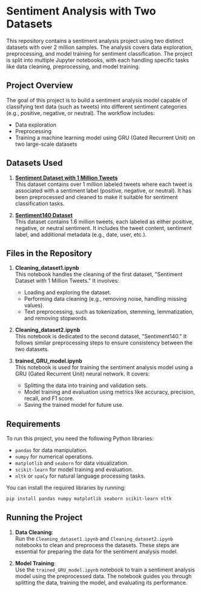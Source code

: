 # Sentiment Analysis with Two Datasets

This repository contains a sentiment analysis project using two distinct datasets with over 2 million samples. The analysis covers data exploration, preprocessing, and model training for sentiment classification. The project is split into multiple Jupyter notebooks, with each handling specific tasks like data cleaning, preprocessing, and model training.

## Project Overview

The goal of this project is to build a sentiment analysis model capable of classifying text data (such as tweets) into different sentiment categories (e.g., positive, negative, or neutral). The workflow includes:
- Data exploration
- Preprocessing
- Training a machine learning model using GRU (Gated Recurrent Unit) on two large-scale datasets

## Datasets Used

1. **[Sentiment Dataset with 1 Million Tweets](https://www.kaggle.com/datasets/tariqsays/sentiment-dataset-with-1-million-tweets)**  
   This dataset contains over 1 million labeled tweets where each tweet is associated with a sentiment label (positive, negative, or neutral). It has been preprocessed and cleaned to make it suitable for sentiment classification tasks.

2. **[Sentiment140 Dataset](https://www.kaggle.com/datasets/kazanova/sentiment140)**  
   This dataset contains 1.6 million tweets, each labeled as either positive, negative, or neutral sentiment. It includes the tweet content, sentiment label, and additional metadata (e.g., date, user, etc.).

## Files in the Repository

1. **Cleaning_dataset1.ipynb**  
   This notebook handles the cleaning of the first dataset, "Sentiment Dataset with 1 Million Tweets." It involves:
   - Loading and exploring the dataset.
   - Performing data cleaning (e.g., removing noise, handling missing values).
   - Text preprocessing, such as tokenization, stemming, lemmatization, and removing stopwords.

2. **Cleaning_dataset2.ipynb**  
   This notebook is dedicated to the second dataset, "Sentiment140." It follows similar preprocessing steps to ensure consistency between the two datasets.

3. **trained_GRU_model.ipynb**  
   This notebook is used for training the sentiment analysis model using a GRU (Gated Recurrent Unit) neural network. It covers:
   - Splitting the data into training and validation sets.
   - Model training and evaluation using metrics like accuracy, precision, recall, and F1 score.
   - Saving the trained model for future use.

## Requirements

To run this project, you need the following Python libraries:
- `pandas` for data manipulation.
- `numpy` for numerical operations.
- `matplotlib` and `seaborn` for data visualization.
- `scikit-learn` for model training and evaluation.
- `nltk` or `spaCy` for natural language processing tasks.

You can install the required libraries by running:

```bash
pip install pandas numpy matplotlib seaborn scikit-learn nltk
```

## Running the Project

1. **Data Cleaning**:  
   Run the `Cleaning_dataset1.ipynb` and `Cleaning_dataset2.ipynb` notebooks to clean and preprocess the datasets. These steps are essential for preparing the data for the sentiment analysis model.

2. **Model Training**:  
   Use the `trained_GRU_model.ipynb` notebook to train a sentiment analysis model using the preprocessed data. The notebook guides you through splitting the data, training the model, and evaluating its performance.
